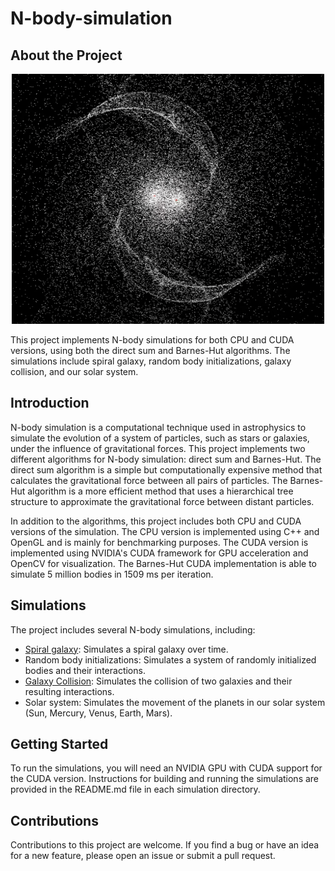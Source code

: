 # N-body-simulation

## About the Project

<p align="center"> 
    <a href="https://youtu.be/Krb5nEYRVaM"><img src="images/galaxy_collision.png"  width="500" height="400"></a>
</p>

This project implements N-body simulations for both CPU and CUDA versions, using both the direct sum and Barnes-Hut algorithms. The simulations include spiral galaxy, random body initializations, galaxy collision, and our solar system.

## Introduction

N-body simulation is a computational technique used in astrophysics to simulate the evolution of a system of particles, such as stars or galaxies, under the influence of gravitational forces. This project implements two different algorithms for N-body simulation: direct sum and Barnes-Hut. The direct sum algorithm is a simple but computationally expensive method that calculates the gravitational force between all pairs of particles. The Barnes-Hut algorithm is a more efficient method that uses a hierarchical tree structure to approximate the gravitational force between distant particles.

In addition to the algorithms, this project includes both CPU and CUDA versions of the simulation. The CPU version is implemented using C++ and OpenGL and is mainly for benchmarking purposes. The CUDA version is implemented using NVIDIA's CUDA framework for GPU acceleration and OpenCV for visualization. The Barnes-Hut CUDA implementation is able to simulate 5 million bodies in 1509 ms per iteration.

## Simulations

The project includes several N-body simulations, including:

* [Spiral galaxy](https://youtu.be/Sap3lGzhlzE): Simulates a spiral galaxy over time.
* Random body initializations: Simulates a system of randomly initialized bodies and their interactions.
* [Galaxy Collision](https://youtu.be/Krb5nEYRVaM): Simulates the collision of two galaxies and their resulting interactions.
* Solar system: Simulates the movement of the planets in our solar system (Sun, Mercury, Venus, Earth, Mars).

## Getting Started

To run the simulations, you will need an NVIDIA GPU with CUDA support for the CUDA version. Instructions for building and running the simulations are provided in the README.md file in each simulation directory.

## Contributions

Contributions to this project are welcome. If you find a bug or have an idea for a new feature, please open an issue or submit a pull request.


